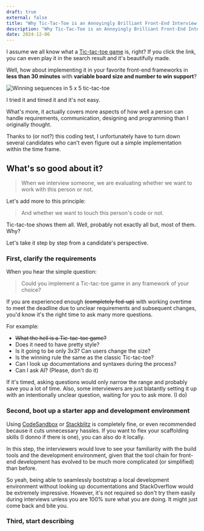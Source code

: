 ```yaml
---
draft: true
external: false
title: "Why Tic-Tac-Toe is an Annoyingly Brilliant Front-End Interview Coding Test"
description: "Why Tic-Tac-Toe is an Annoyingly Brilliant Front-End Interview Coding Test"
date: 2024-12-06
---
```


I assume we all know what a [Tic-tac-toe game](https://www.google.com/search?q=tic+tac+toe) is, right? If you click the link, you can even play it in the search result and it's beautifully made.

Well, how about implementing it in your favorite front-end frameworks   in **less than 30 minutes** with **variable board size and number to win support**?


![Winning sequences in 5 x 5 tic-tac-toe](https://dev-to-uploads.s3.amazonaws.com/uploads/articles/d25g2cbvcam87oojr8az.png)


I tried it and timed it and it's not easy. 

What's more, it actually covers more aspects of how well a person can handle requirements, communication, designing and programming than I originally thought. 

Thanks to (or not?) this coding test, I unfortunately have to turn down several candidates who can't even figure out a simple implementation within the time frame.

## What's so good about it?

> When we interview someone, we are evaluating whether we want to work with this person or not.

Let's add more to this principle:

> And whether we want to touch this person's code or not.

Tic-tac-toe shows them all. Well, probably not exactly all but, most of them. Why? 

Let's take it step by step from a candidate's perspective.

### First, clarify the requirements

When you hear the simple question:

> Could you implement a Tic-tac-toe game in any framework of your choice?

If you are experienced enough ~~(completely fed-up)~~ with working overtime to meet the deadline due to unclear requirements and subsequent changes, you'd know it's the right time to ask many more questions.

For example:

- ~~What the hell is a Tic-tac-toe game?~~
- Does it need to have pretty style?
- Is it going to be only 3x3? Can users change the size?
- Is the winning rule the same as the classic Tic-tac-toe?
- Can I look up documentations and syntaxes during the process?
- Can I ask AI? (Please, don't do it)

If it's timed, asking questions would only narrow the range and probably save you a lot of time. Also, some interviewers are just blatantly setting it up with an intentionally unclear question, waiting for you to ask more. (I do)

### Second, boot up a starter app and development environment

Using [CodeSandbox](https://codesandbox.io/) or [Stackblitz](https://stackblitz.com/) is completely fine, or even recommended because it cuts unnecessary hassles. If you want to flex your scaffolding skills (I donno if there is one), you can also do it locally.

In this step, the interviewers would love to see your familiarity with the build tools and the development environment, given that the tool chain for front-end development has evolved to be much more complicated (or simplified) than before.

So yeah, being able to seamlessly bootstrap a local development environment without looking up documentations and StackOverflow would be extremely impressive. However, it's not required so don't try them easily during interviews unless you are 100% sure what you are doing.  It might just come back and bite you.

### Third, start describing

